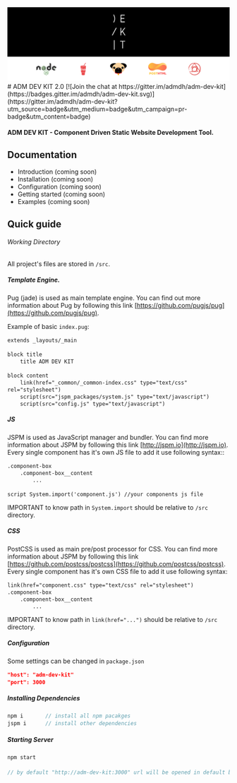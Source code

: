 <img title="Dev Kit" src="_dev-kit-logo.svg">  
# ADM DEV KIT 2.0
[![Join the chat at https://gitter.im/admdh/adm-dev-kit](https://badges.gitter.im/admdh/adm-dev-kit.svg)](https://gitter.im/admdh/adm-dev-kit?utm_source=badge&utm_medium=badge&utm_campaign=pr-badge&utm_content=badge)  
  
    
      
#### ADM DEV KIT - Component Driven Static Website Development Tool.

## Documentation
- Introduction (coming soon)
- Installation (coming soon)
- Configuration (coming soon)
- Getting started (coming soon)
- Examples (coming soon)


## Quick guide

###### Working Directory
All project's files are stored in ```/src```.

##### Template Engine.
Pug (jade) is used as main template engine. You can find out more information about Pug by following this link [https://github.com/pugjs/pug](https://github.com/pugjs/pug).  

Example of basic ```index.pug```:
```jade
extends _layouts/_main

block title
	title ADM DEV KIT

block content
	link(href="_common/_common-index.css" type="text/css" rel="stylesheet")
	script(src="jspm_packages/system.js" type="text/javascript")
	script(src="config.js" type="text/javascript")
```

##### JS
JSPM is used as JavaScript manager and bundler. You can find more information about JSPM by following this link [http://jspm.io](http://jspm.io). Every single component has it's own JS file to add it use following syntax::
```jade
.component-box
    .component-box__content
        ...
        
script System.import('component.js') //your components js file
```
IMPORTANT to know path in ```System.import``` should be relative to ```/src``` directory.

##### CSS
PostCSS is used as main pre/post processor for CSS. You can find more information about JSPM by following this link [https://github.com/postcss/postcss](https://github.com/postcss/postcss). Every single component has it's own CSS file to add it use following syntax:
```jade
link(href="component.css" type="text/css" rel="stylesheet")
.component-box
    .component-box__content
        ...
``` 
IMPORTANT to know path in ```link(href="...")``` should be relative to ```/src``` directory.


##### Configuration
Some settings can be changed in ```package.json```
```json
"host": "adm-dev-kit"
"port": 3000
```

##### Installing Dependencies
```js
npm i       // install all npm pacakges
jspm i      // install other dependencies
```

##### Starting Server
```js
npm start

// by default "http://adm-dev-kit:3000" url will be opened in default browser.
```
